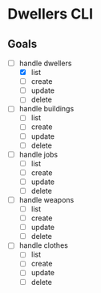 # Dwellers CLI

## Goals

- [ ] handle dwellers
  - [x] list
  - [ ] create
  - [ ] update
  - [ ] delete
- [ ] handle buildings
  - [ ] list
  - [ ] create
  - [ ] update
  - [ ] delete
- [ ] handle jobs
  - [ ] list
  - [ ] create
  - [ ] update
  - [ ] delete
- [ ] handle weapons
  - [ ] list
  - [ ] create
  - [ ] update
  - [ ] delete
- [ ] handle clothes
  - [ ] list
  - [ ] create
  - [ ] update
  - [ ] delete
